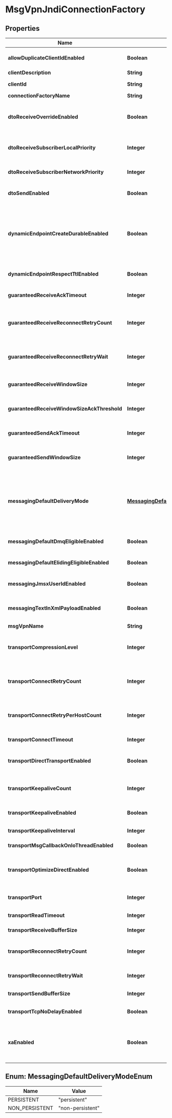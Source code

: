 
# MsgVpnJndiConnectionFactory

## Properties
Name | Type | Description | Notes
------------ | ------------- | ------------- | -------------
**allowDuplicateClientIdEnabled** | **Boolean** | Indicates whether new JMS connections can use the same Client identifier (ID) as an existing connection. |  [optional]
**clientDescription** | **String** | The description of the Client. |  [optional]
**clientId** | **String** | The Client identifier (ID). If not specified, a unique value for it will be generated. |  [optional]
**connectionFactoryName** | **String** | The name of the JMS Connection Factory. |  [optional]
**dtoReceiveOverrideEnabled** | **Boolean** | Indicates whether overriding by the Subscriber (Consumer) of the deliver-to-one (DTO) property on messages is enabled. When enabled, the Subscriber can receive all DTO tagged messages. |  [optional]
**dtoReceiveSubscriberLocalPriority** | **Integer** | The priority for receiving deliver-to-one (DTO) messages by the Subscriber (Consumer) if the messages are published on the local broker that the Subscriber is directly connected to. |  [optional]
**dtoReceiveSubscriberNetworkPriority** | **Integer** | The priority for receiving deliver-to-one (DTO) messages by the Subscriber (Consumer) if the messages are published on a remote broker. |  [optional]
**dtoSendEnabled** | **Boolean** | Indicates whether the deliver-to-one (DTO) property is enabled on messages sent by the Publisher (Producer). |  [optional]
**dynamicEndpointCreateDurableEnabled** | **Boolean** | Indicates whether a durable endpoint will be dynamically created on the broker when the client calls \&quot;Session.createDurableSubscriber()\&quot; or \&quot;Session.createQueue()\&quot;. The created endpoint respects the message time-to-live (TTL) according to the \&quot;dynamicEndpointRespectTtlEnabled\&quot; property. |  [optional]
**dynamicEndpointRespectTtlEnabled** | **Boolean** | Indicates whether dynamically created durable and non-durable endpoints respect the message time-to-live (TTL) property. |  [optional]
**guaranteedReceiveAckTimeout** | **Integer** | The timeout for sending the acknowledgement (ACK) for guaranteed messages received by the Subscriber (Consumer), in milliseconds. |  [optional]
**guaranteedReceiveReconnectRetryCount** | **Integer** | The maximum number of attempts to reconnect to the host or list of hosts after the guaranteed  messaging connection has been lost. The value \&quot;-1\&quot; means to retry forever. Available since 2.14. |  [optional]
**guaranteedReceiveReconnectRetryWait** | **Integer** | The amount of time to wait before making another attempt to connect or reconnect to the host after the guaranteed messaging connection has been lost, in milliseconds. Available since 2.14. |  [optional]
**guaranteedReceiveWindowSize** | **Integer** | The size of the window for guaranteed messages received by the Subscriber (Consumer), in messages. |  [optional]
**guaranteedReceiveWindowSizeAckThreshold** | **Integer** | The threshold for sending the acknowledgement (ACK) for guaranteed messages received by the Subscriber (Consumer) as a percentage of &#x60;guaranteedReceiveWindowSize&#x60;. |  [optional]
**guaranteedSendAckTimeout** | **Integer** | The timeout for receiving the acknowledgement (ACK) for guaranteed messages sent by the Publisher (Producer), in milliseconds. |  [optional]
**guaranteedSendWindowSize** | **Integer** | The size of the window for non-persistent guaranteed messages sent by the Publisher (Producer), in messages. For persistent messages the window size is fixed at 1. |  [optional]
**messagingDefaultDeliveryMode** | [**MessagingDefaultDeliveryModeEnum**](#MessagingDefaultDeliveryModeEnum) | The default delivery mode for messages sent by the Publisher (Producer). The allowed values and their meaning are:  &lt;pre&gt; \&quot;persistent\&quot; - The broker spools messages (persists in the Message Spool) as part of the send operation. \&quot;non-persistent\&quot; - The broker does not spool messages (does not persist in the Message Spool) as part of the send operation. &lt;/pre&gt;  |  [optional]
**messagingDefaultDmqEligibleEnabled** | **Boolean** | Indicates whether messages sent by the Publisher (Producer) are Dead Message Queue (DMQ) eligible by default. |  [optional]
**messagingDefaultElidingEligibleEnabled** | **Boolean** | Indicates whether messages sent by the Publisher (Producer) are Eliding eligible by default. |  [optional]
**messagingJmsxUserIdEnabled** | **Boolean** | Indicates whether to include (add or replace) the JMSXUserID property in messages sent by the Publisher (Producer). |  [optional]
**messagingTextInXmlPayloadEnabled** | **Boolean** | Indicates whether encoding of JMS text messages in Publisher (Producer) messages is as XML payload. When disabled, JMS text messages are encoded as a binary attachment. |  [optional]
**msgVpnName** | **String** | The name of the Message VPN. |  [optional]
**transportCompressionLevel** | **Integer** | The ZLIB compression level for the connection to the broker. The value \&quot;0\&quot; means no compression, and the value \&quot;-1\&quot; means the compression level is specified in the JNDI Properties file. |  [optional]
**transportConnectRetryCount** | **Integer** | The maximum number of retry attempts to establish an initial connection to the host or list of hosts. The value \&quot;0\&quot; means a single attempt (no retries), and the value \&quot;-1\&quot; means to retry forever. |  [optional]
**transportConnectRetryPerHostCount** | **Integer** | The maximum number of retry attempts to establish an initial connection to each host on the list of hosts. The value \&quot;0\&quot; means a single attempt (no retries), and the value \&quot;-1\&quot; means to retry forever. |  [optional]
**transportConnectTimeout** | **Integer** | The timeout for establishing an initial connection to the broker, in milliseconds. |  [optional]
**transportDirectTransportEnabled** | **Boolean** | Indicates whether usage of the Direct Transport mode for sending non-persistent messages is enabled. When disabled, the Guaranteed Transport mode is used. |  [optional]
**transportKeepaliveCount** | **Integer** | The maximum number of consecutive application-level keepalive messages sent without the broker response before the connection to the broker is closed. |  [optional]
**transportKeepaliveEnabled** | **Boolean** | Indicates whether application-level keepalive messages are used to maintain a connection with the Router. |  [optional]
**transportKeepaliveInterval** | **Integer** | The interval between application-level keepalive messages, in milliseconds. |  [optional]
**transportMsgCallbackOnIoThreadEnabled** | **Boolean** | Indicates whether delivery of asynchronous messages is done directly from the I/O thread. |  [optional]
**transportOptimizeDirectEnabled** | **Boolean** | Indicates whether optimization for the Direct Transport delivery mode is enabled. If enabled, the client application is limited to one Publisher (Producer) and one non-durable Subscriber (Consumer). |  [optional]
**transportPort** | **Integer** | The connection port number on the broker for SMF clients. The value \&quot;-1\&quot; means the port is specified in the JNDI Properties file. |  [optional]
**transportReadTimeout** | **Integer** | The timeout for reading a reply from the broker, in milliseconds. |  [optional]
**transportReceiveBufferSize** | **Integer** | The size of the receive socket buffer, in bytes. It corresponds to the SO_RCVBUF socket option. |  [optional]
**transportReconnectRetryCount** | **Integer** | The maximum number of attempts to reconnect to the host or list of hosts after the connection has been lost. The value \&quot;-1\&quot; means to retry forever. |  [optional]
**transportReconnectRetryWait** | **Integer** | The amount of time before making another attempt to connect or reconnect to the host after the connection has been lost, in milliseconds. |  [optional]
**transportSendBufferSize** | **Integer** | The size of the send socket buffer, in bytes. It corresponds to the SO_SNDBUF socket option. |  [optional]
**transportTcpNoDelayEnabled** | **Boolean** | Indicates whether the TCP_NODELAY option is enabled, which disables Nagle&#39;s algorithm for TCP/IP congestion control (RFC 896). |  [optional]
**xaEnabled** | **Boolean** | Indicates whether this is an XA Connection Factory. When enabled, the Connection Factory can be cast to \&quot;XAConnectionFactory\&quot;, \&quot;XAQueueConnectionFactory\&quot; or \&quot;XATopicConnectionFactory\&quot;. |  [optional]


<a name="MessagingDefaultDeliveryModeEnum"></a>
## Enum: MessagingDefaultDeliveryModeEnum
Name | Value
---- | -----
PERSISTENT | &quot;persistent&quot;
NON_PERSISTENT | &quot;non-persistent&quot;



